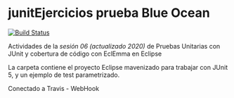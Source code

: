# junitEjercicios prueba Blue Ocean

[![Build Status](https://travis-ci.org/ualhmis/junitEjercicios.svg?branch=master)](https://travis-ci.org/ualhmis/junitEjercicios)


Actividades de la *sesión 06 (actualizado 2020)* de Pruebas Unitarias con JUnit y cobertura de código con EclEmma en Eclipse

La carpeta contiene el proyecto Eclipse mavenizado para trabajar con JUnit 5, y un ejemplo de test parametrizado.


Conectado a Travis - WebHook
